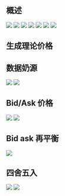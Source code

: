 
## 概述

![](https://github.com/cj555/algoTradingLiterature/blob/master/IT/figures/2017-03-13%20at%209.53.43%20PM.png)
![](https://github.com/cj555/algoTradingLiterature/blob/master/IT/figures/2017-03-13%20at%209.53.53%20PM.png)
![](https://github.com/cj555/algoTradingLiterature/blob/master/IT/figures/2017-03-13%20at%209.58.31%20PM.png)
![](https://github.com/cj555/algoTradingLiterature/blob/master/IT/figures/2017-03-13%20at%209.58.40%20PM.png)
![](https://github.com/cj555/algoTradingLiterature/blob/master/IT/figures/2017-03-13%20at%209.59.04%20PM.png)
![](https://github.com/cj555/algoTradingLiterature/blob/master/IT/figures/2017-03-13%20at%209.59.13%20PM.png)
![](https://github.com/cj555/algoTradingLiterature/blob/master/IT/figures/2017-03-13%20at%209.59.26%20PM.png)


## 生成理论价格

## 数据奶源
![](https://github.com/cj555/algoTradingLiterature/blob/master/IT/figures/2017-03-13%20at%209.59.38%20PM.png)
![](https://github.com/cj555/algoTradingLiterature/blob/master/IT/figures/2017-03-13%20at%209.59.52%20PM.png)


## Bid/Ask 价格

![](https://github.com/cj555/algoTradingLiterature/blob/master/IT/figures/2017-03-13%20at%2010.00.02%20PM.png)
![](https://github.com/cj555/algoTradingLiterature/blob/master/IT/figures/2017-03-13%20at%2010.00.14%20PM.png)

## Bid ask 再平衡

![](https://github.com/cj555/algoTradingLiterature/blob/master/IT/figures/2017-03-13%20at%2010.00.23%20PM.png)


## 四舍五入

![](https://github.com/cj555/algoTradingLiterature/blob/master/IT/figures/2017-03-13%20at%2010.00.33%20PM.png)
![](https://github.com/cj555/algoTradingLiterature/blob/master/IT/figures/2017-03-13%20at%2010.00.43%20PM.png)

